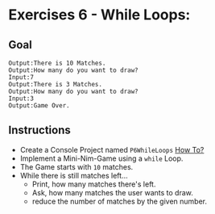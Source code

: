 # Exercises 6 - While Loops: 

## Goal
```
Output:There is 10 Matches.
Output:How many do you want to draw?
Input:7
Output:There is 3 Matches.
Output:How many do you want to draw?
Input:3
Output:Game Over.
```

## Instructions
- Create a Console Project named `P6WhileLoops` [How To?](https://gist\.github\.com/marczaku/a8b3c38c37e8876a46194a73ed24b1f2)
- Implement a Mini-Nim-Game using a `while` Loop.
- The Game starts with `10` matches.
- While there is still matches left...
  - Print, how many matches there's left.
  - Ask, how many matches the user wants to draw.
  - reduce the number of matches by the given number.
